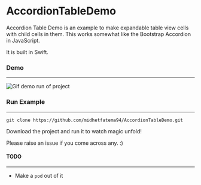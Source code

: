 # AccordionTableDemo

Accordion Table Demo is an example to make expandable table view cells with child cells in them. This works somewhat like the Bootstrap Accordion in JavaScript.

It is built in Swift.

### Demo
----

![Gif demo run of project](http://g.recordit.co/FxfpoIxfiS.gif)

### Run Example
----------

``` 
git clone https://github.com/midhetfatema94/AccordionTableDemo.git
```

Download the project and run it to watch magic unfold!

Please raise an issue if you come across any. :)

#### TODO
----

* Make a ``pod`` out of it
